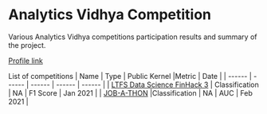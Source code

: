 # Analytics Vidhya Competition

Various Analytics Vidhya competitions participation results and summary of the project.

[Profile link](https://www.kaggle.com/sudhirnl7)


List of competitions
| Name | Type  | Public Kernel |Metric | Date |
| ------ | ------ | ------ | ------ | ------ | 
| [LTFS Data Science FinHack 3](https://datahack.analyticsvidhya.com/contest/ltfs-data-science-finhack-3/#ProblemStatement) | Classification | NA | F1 Score | Jan 2021 |
| [JOB-A-THON](https://datahack.analyticsvidhya.com/contest/job-a-thon/) |Classification | NA | AUC | Feb 2021 |
